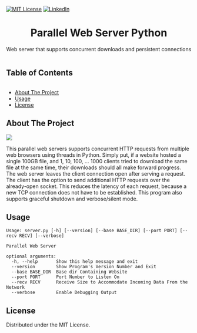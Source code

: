 [![MIT License][license-shield]][license-url]
[![LinkedIn][linkedin-shield]][linkedin-url]
<br>

<h1 align='center'> Parallel Web Server Python </h1>
<p align='center'>Web server that supports concurrent downloads and persistent connections</p>
<summary><h2 style="display: inline-block">Table of Contents</h2></summary>

- [About The Project](#about)
- [Usage](#start)
- [License](#license)

<h2 id='about'>About The Project</h2>
<img src='Screenshot.png'>
<p>This parallel web servers supports concurrent HTTP requests from multiple web browsers using threads in Python. Simply put, if a website hosted a single 100GB file, and 1, 10, 100, ... 1000 clients tried to download the same file at the same time, their downloads should all make forward progress. The web server leaves the client connection open after serving a request. The client has the option to send additional HTTP requests over the already-open socket. This reduces the latency of each request, because a new TCP connection does not have to be established. This program also supports graceful shutdown and verbose/silent mode.</p>

<h2 id='start'>Usage</h2>

```
Usage: server.py [-h] [--version] [--base BASE_DIR] [--port PORT] [--recv RECV] [--verbose]

Parallel Web Server

optional arguments:
  -h, --help       Show this help message and exit
  --version        Show Program's Version Number and Exit
  --base BASE_DIR  Base dir Containing Website
  --port PORT      Port Number to Listen On
  --recv RECV      Receive Size to Accommodate Incoming Data From the Network
  --verbose        Enable Debugging Output
```

<h2 id='license'>License</h2>
<p>Distributed under the MIT License.</p>

[license-shield]: https://img.shields.io/github/license/othneildrew/Best-README-Template.svg?style=for-the-badge
[license-url]: https://github.com/i0nics/parallel-web-server-python/blob/main/LICENSE
[linkedin-shield]: https://img.shields.io/badge/-LinkedIn-black.svg?style=for-the-badge&logo=linkedin&colorB=555
[linkedin-url]: https://linkedin.com/in/bikramce
